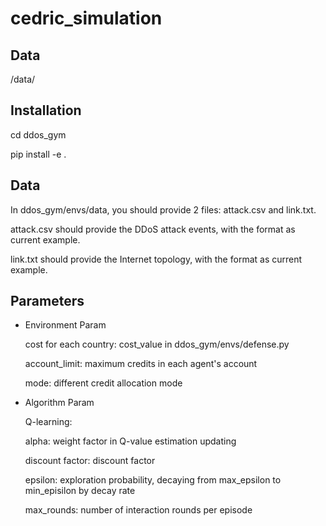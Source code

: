 # cedric_simulation

## Data
/data/

## Installation
cd ddos_gym

pip install -e .

## Data
In ddos_gym/envs/data, you should provide 2 files: attack.csv and link.txt.

attack.csv should provide the DDoS attack events, with the format as current example.

link.txt should provide the Internet topology, with the format as current example.

## Parameters
- Environment Param

  cost for each country: cost_value in ddos_gym/envs/defense.py

  account_limit: maximum credits in each agent's account

  mode: different credit allocation mode

- Algorithm Param

  Q-learning:

  alpha: weight factor in Q-value estimation updating

  discount factor: discount factor

  epsilon: exploration probability, decaying from max_epsilon to min_episilon by decay rate

  max_rounds: number of interaction rounds per episode
